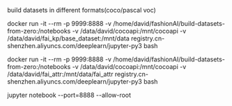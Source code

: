 build datasets in different formats(coco/pascal voc)

docker run -it --rm -p 9999:8888 -v /home/david/fashionAI/build-datasets-from-zero:/notebooks -v /data/david/cocoapi:/mnt/cocoapi -v /data/david/fai_kp/base_dataset:/mnt/data registry.cn-shenzhen.aliyuncs.com/deeplearn/jupyter-py3 bash

docker run -it --rm -p 9999:8888 -v /home/david/fashionAI/build-datasets-from-zero:/notebooks -v /data/david/cocoapi:/mnt/cocoapi -v /data/david/fai_attr:/mnt/data/fai_attr registry.cn-shenzhen.aliyuncs.com/deeplearn/jupyter-py3 bash

jupyter notebook --port=8888 --allow-root
